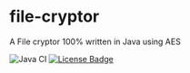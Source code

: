 # file-cryptor
A File cryptor 100% written in Java using AES

![Java CI](https://github.com/f-eliks/file-cryptor/workflows/Java%20CI/badge.svg)
[![License Badge](https://img.shields.io/github/license/f-eliks/file-cryptor.svg)](https://github.com/f-eliks/file-cryptor/blob/master/LICENSE)
